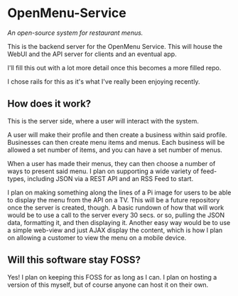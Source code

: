 # OpenMenu-Service
*An open-source system for restaurant menus.*

This is the backend server for the OpenMenu Service. This will house the WebUI and the API server for clients and an eventual app.

I'll fill this out with a lot more detail once this becomes a more filled repo. 

I chose rails for this as it's what I've really been enjoying recently.

## How does it work?
This is the server side, where a user will interact with the system. 

A user will make their profile and then create a business within said profile. Businesses can then create menu items and menus. Each business will be allowed a set number of items, and you can have a set number of menus. 

When a user has made their menus, they can then choose a number of ways to present said menu. I plan on supporting a wide variety of feed-types, including JSON via a REST API and an RSS Feed to start.

I plan on making something along the lines of a Pi image for users to be able to display the menu from the API on a TV. This will be a future repository once the server is created, though. A basic rundown of how that will work would be to use a call to the server every 30 secs. or so, pulling the JSON data, formatting it, and then displaying it. Another easy way would be to use a simple web-view and just AJAX display the content, which is how I plan on allowing a customer to view the menu on a mobile device. 

## Will this software stay FOSS?
Yes! I plan on keeping this FOSS for as long as I can. I plan on hosting a version of this myself, but of course anyone can host it on their own. 